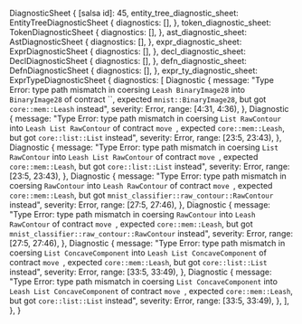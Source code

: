 DiagnosticSheet {
    [salsa id]: 45,
    entity_tree_diagnostic_sheet: EntityTreeDiagnosticSheet {
        diagnostics: [],
    },
    token_diagnostic_sheet: TokenDiagnosticSheet {
        diagnostics: [],
    },
    ast_diagnostic_sheet: AstDiagnosticSheet {
        diagnostics: [],
    },
    expr_diagnostic_sheet: ExprDiagnosticSheet {
        diagnostics: [],
    },
    decl_diagnostic_sheet: DeclDiagnosticSheet {
        diagnostics: [],
    },
    defn_diagnostic_sheet: DefnDiagnosticSheet {
        diagnostics: [],
    },
    expr_ty_diagnostic_sheet: ExprTypeDiagnosticSheet {
        diagnostics: [
            Diagnostic {
                message: "Type Error: type path mismatch in coersing `Leash BinaryImage28` into `BinaryImage28` of contract ``, expected `mnist::BinaryImage28`, but got `core::mem::Leash` instead",
                severity: Error,
                range: [4:31, 4:36),
            },
            Diagnostic {
                message: "Type Error: type path mismatch in coersing `List RawContour` into `Leash List RawContour` of contract `move `, expected `core::mem::Leash`, but got `core::list::List` instead",
                severity: Error,
                range: [23:5, 23:43),
            },
            Diagnostic {
                message: "Type Error: type path mismatch in coersing `List RawContour` into `Leash List RawContour` of contract `move `, expected `core::mem::Leash`, but got `core::list::List` instead",
                severity: Error,
                range: [23:5, 23:43),
            },
            Diagnostic {
                message: "Type Error: type path mismatch in coersing `RawContour` into `Leash RawContour` of contract `move `, expected `core::mem::Leash`, but got `mnist_classifier::raw_contour::RawContour` instead",
                severity: Error,
                range: [27:5, 27:46),
            },
            Diagnostic {
                message: "Type Error: type path mismatch in coersing `RawContour` into `Leash RawContour` of contract `move `, expected `core::mem::Leash`, but got `mnist_classifier::raw_contour::RawContour` instead",
                severity: Error,
                range: [27:5, 27:46),
            },
            Diagnostic {
                message: "Type Error: type path mismatch in coersing `List ConcaveComponent` into `Leash List ConcaveComponent` of contract `move `, expected `core::mem::Leash`, but got `core::list::List` instead",
                severity: Error,
                range: [33:5, 33:49),
            },
            Diagnostic {
                message: "Type Error: type path mismatch in coersing `List ConcaveComponent` into `Leash List ConcaveComponent` of contract `move `, expected `core::mem::Leash`, but got `core::list::List` instead",
                severity: Error,
                range: [33:5, 33:49),
            },
        ],
    },
}